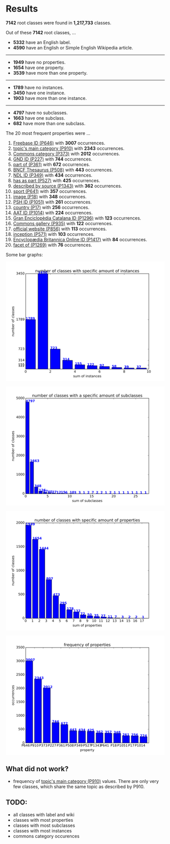 # Results

**7142** root classes were found in **1,217,733** classes.

Out of these **7142** root classes, ...

* **5332** have an English label.
* **4590** have an English or Simple English Wikipedia article.
---
* **1949** have no properties.
* **1654** have one property.
* **3539** have more than one property.
---
* **1789** have no instances.
* **3450** have one instance.
* **1903** have more than one instance.
---
* **4797** have no subclasses.
* **1663** have one subclass.
* **682** have more than one subclass.

The 20 most frequent properties were ...

1. [Freebase ID (P646)](https://www.wikidata.org/wiki/Property:P646) with **3007** occurrences.
2. [topic's main category (P910)](https://www.wikidata.org/wiki/Property:P910) with **2343** occurrences.
3. [Commons category (P373)](https://www.wikidata.org/wiki/Property:P373) with **2012** occurrences.
4. [GND ID (P227)](https://www.wikidata.org/wiki/Property:P227) with **744** occurrences.
5. [part of (P361)](https://www.wikidata.org/wiki/Property:P361) with **672** occurrences.
6. [BNCF Thesaurus (P508)](https://www.wikidata.org/wiki/Property:P508) with **443** occurrences.
7. [NDL ID (P349)](https://www.wikidata.org/wiki/Property:P349) with **434** occurrences.
8. [has as part (P527)](https://www.wikidata.org/wiki/Property:P527) with **425** occurrences.
9. [described by source (P1343)](https://www.wikidata.org/wiki/Property:P1343) with **362** occurrences.
10. [sport (P641)](https://www.wikidata.org/wiki/Property:P641) with **357** occurrences.
11. [image (P18)](https://www.wikidata.org/wiki/Property:P18) with **348** occurrences.
12. [PSH ID (P1051)](https://www.wikidata.org/wiki/Property:P1051) with **261** occurrences.
13. [country (P17)](https://www.wikidata.org/wiki/Property:P17) with **256** occurrences.
14. [AAT ID (P1014)](https://www.wikidata.org/wiki/Property:P1014) with **224** occurrences.
15. [Gran Enciclopèdia Catalana ID (P1296)](https://www.wikidata.org/wiki/Property:P1296) with **123** occurrences.
16. [Commons gallery (P935)](https://www.wikidata.org/wiki/Property:P935) with **122** occurrences.
17. [official website (P856)](https://www.wikidata.org/wiki/Property:P856) with **113** occurrences.
18. [inception (P571)](https://www.wikidata.org/wiki/Property:P571) with **103** occurrences.
19. [Encyclopædia Britannica Online ID (P1417)](https://www.wikidata.org/wiki/Property:P1417) with **84** occurrences.
20. [facet of (P1269)](https://www.wikidata.org/wiki/Property:P1269) with **76** occurrences.

Some bar graphs:


![instance sum]


![subclass sum]


![property sum]


![property frequency]


## What did not work?
* frequency of [topic's main category (P910)](https://www.wikidata.org/wiki/Property:P910) values.
 There are only very few classes, which share the same topic as described by P910.

## TODO:
* all classes with label and wiki
* classes with most properties
* classes with most subclasses
* classes with most instances
* commons category occurences

[instance sum]: https://github.com/AlexBaier/bachelorthesis/blob/master/data_analysis/output/instance_sum.svg
[property sum]: https://github.com/AlexBaier/bachelorthesis/blob/master/data_analysis/output/property_sum.svg
[subclass sum]: https://github.com/AlexBaier/bachelorthesis/blob/master/data_analysis/output/subclass_sum.svg
[property frequency]: https://github.com/AlexBaier/bachelorthesis/blob/master/data_analysis/output/property_frequency.svg